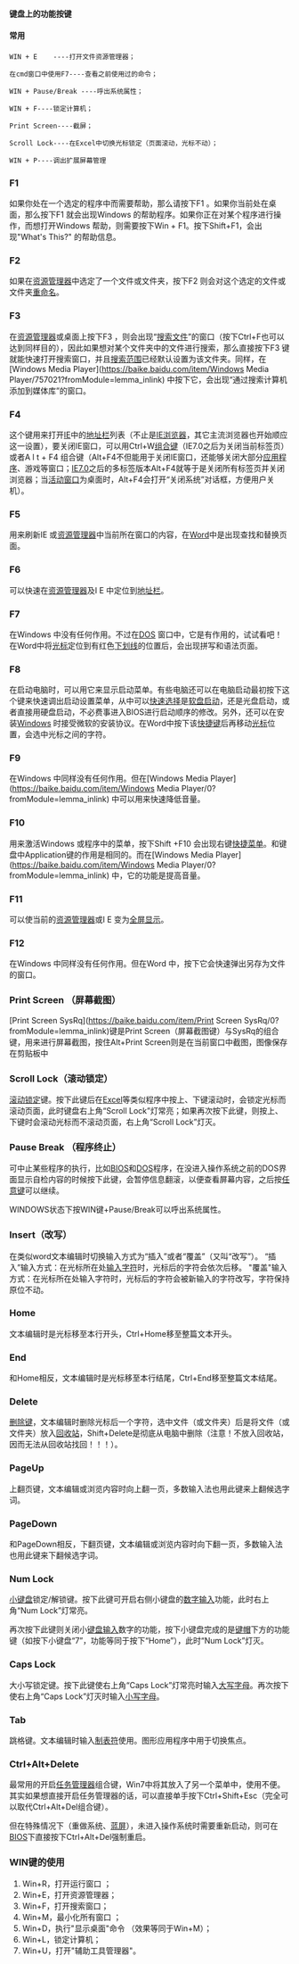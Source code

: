 #### 键盘上的功能按键



#### 常用

```
WIN + E    ----打开文件资源管理器；

在cmd窗口中使用F7----查看之前使用过的命令；

WIN + Pause/Break ----呼出系统属性；

WIN + F----锁定计算机；

Print Screen----截屏；

Scroll Lock----在Excel中切换光标锁定（页面滚动，光标不动）；

WIN + P----调出扩展屏幕管理
```



### F1

如果你处在一个选定的程序中而需要帮助，那么请按下F1 。如果你当前处在桌面，那么按下F1 就会出现Windows 的帮助程序。如果你正在对某个程序进行操作，而想打开Windows  帮助，则需要按下Win + F1。按下Shift+F1，会出现"What's This?" 的帮助信息。

### F2

如果在[资源管理器](https://baike.baidu.com/item/资源管理器/1951545?fromModule=lemma_inlink)中选定了一个文件或文件夹，按下F2 则会对这个选定的文件或文件夹[重命名](https://baike.baidu.com/item/重命名/7952534?fromModule=lemma_inlink)。

### F3

在[资源管理器](https://baike.baidu.com/item/资源管理器/0?fromModule=lemma_inlink)或桌面上按下F3 ，则会出现“[搜索文件](https://baike.baidu.com/item/搜索文件/7322778?fromModule=lemma_inlink)”的窗口（按下Ctrl+F也可以达到同样目的），因此如果想对某个文件夹中的文件进行搜索，那么直接按下F3 键就能快速打开搜索窗口，并且[搜索范围](https://baike.baidu.com/item/搜索范围/56264449?fromModule=lemma_inlink)已经默认设置为该文件夹。同样，在[Windows Media Player](https://baike.baidu.com/item/Windows Media Player/757021?fromModule=lemma_inlink) 中按下它，会出现“通过搜索计算机添加到媒体库”的窗口。

### F4

这个键用来打开[IE](https://baike.baidu.com/item/IE/69103?fromModule=lemma_inlink)中的[地址栏](https://baike.baidu.com/item/地址栏/9637129?fromModule=lemma_inlink)列表（不止是[IE浏览器](https://baike.baidu.com/item/IE浏览器/9505586?fromModule=lemma_inlink)，其它主流浏览器也开始顺应这一设置），要关闭IE窗口，可以用Ctrl+W[组合键](https://baike.baidu.com/item/组合键/7370955?fromModule=lemma_inlink)（IE7.0之后为关闭当前标签页）或者A l t + F4 组合键（Alt+F4不但能用于关闭IE窗口，还能够关闭大部分[应用程序](https://baike.baidu.com/item/应用程序/5985445?fromModule=lemma_inlink)、游戏等窗口；[IE7.0](https://baike.baidu.com/item/IE7.0/7552962?fromModule=lemma_inlink)之后的多标签版本Alt+F4就等于是关闭所有标签页并关闭浏览器；当[活动窗口](https://baike.baidu.com/item/活动窗口/7595526?fromModule=lemma_inlink)为桌面时，Alt+F4会打开“关闭系统”对话框，方便用户关机）。

### F5

用来刷新IE 或[资源管理器](https://baike.baidu.com/item/资源管理器/0?fromModule=lemma_inlink)中当前所在窗口的内容，在[Word](https://baike.baidu.com/item/Word/73117?fromModule=lemma_inlink)中是出现查找和替换页面。

### F6

可以快速在[资源管理器](https://baike.baidu.com/item/资源管理器/0?fromModule=lemma_inlink)及I E 中定位到[地址栏](https://baike.baidu.com/item/地址栏/0?fromModule=lemma_inlink)。

### F7

在Windows 中没有任何作用。不过在[DOS](https://baike.baidu.com/item/DOS/32025?fromModule=lemma_inlink) 窗口中，它是有作用的，试试看吧！在Word中将[光标](https://baike.baidu.com/item/光标/4277488?fromModule=lemma_inlink)定位到有红色[下划线](https://baike.baidu.com/item/下划线/9768709?fromModule=lemma_inlink)的位置后，会出现拼写和语法页面。

### F8

在启动电脑时，可以用它来显示启动菜单。有些电脑还可以在电脑启动最初按下这个键来快速调出启动设置菜单，从中可以[快速选择](https://baike.baidu.com/item/快速选择/5432789?fromModule=lemma_inlink)是[软盘启动](https://baike.baidu.com/item/软盘启动/20925257?fromModule=lemma_inlink)，还是光盘启动，或者直接用硬盘启动，不必费事进入BIOS进行启动顺序的修改。另外，还可以在安装[Windows](https://baike.baidu.com/item/Windows/0?fromModule=lemma_inlink) 时接受微软的安装协议。在Word中按下该[快捷键](https://baike.baidu.com/item/快捷键/1875219?fromModule=lemma_inlink)后再移动[光标](https://baike.baidu.com/item/光标/0?fromModule=lemma_inlink)位置，会选中光标之间的字符。

### F9

在Windows 中同样没有任何作用。但在[Windows Media Player](https://baike.baidu.com/item/Windows Media Player/0?fromModule=lemma_inlink) 中可以用来快速降低音量。

### F10

用来激活Windows 或程序中的菜单，按下Shift +F10 会出现右键[快捷菜单](https://baike.baidu.com/item/快捷菜单/7432139?fromModule=lemma_inlink)。和键盘中Application键的作用是相同的。而在[Windows Media Player](https://baike.baidu.com/item/Windows Media Player/0?fromModule=lemma_inlink) 中，它的功能是提高音量。

### F11

可以使当前的[资源管理器](https://baike.baidu.com/item/资源管理器/0?fromModule=lemma_inlink)或I E 变为[全屏显示](https://baike.baidu.com/item/全屏显示/9361847?fromModule=lemma_inlink)。

### F12

在Windows 中同样没有任何作用。但在Word 中，按下它会快速弹出另存为文件的窗口。



### Print Screen （屏幕截图）

[Print Screen SysRq](https://baike.baidu.com/item/Print Screen SysRq/0?fromModule=lemma_inlink)键是Print Screen（屏幕截图键）与SysRq的组合键，用来进行屏幕截图，按住Alt+Print Screen则是在当前窗口中截图，图像保存在剪贴板中



### Scroll Lock（滚动锁定）

[滚动锁定](https://baike.baidu.com/item/滚动锁定/22785560?fromModule=lemma_inlink)键。按下此键后在[Excel](https://baike.baidu.com/item/Excel/9564?fromModule=lemma_inlink)等类似程序中按上、下键滚动时，会锁定光标而滚动页面，此时键盘右上角“Scroll Lock”灯常亮；如果再次按下此键，则按上、下键时会滚动光标而不滚动页面，右上角“Scroll Lock”灯灭。



### Pause Break （程序终止）

可中止某些程序的执行，比如[BIOS](https://baike.baidu.com/item/BIOS/0?fromModule=lemma_inlink)和[DOS](https://baike.baidu.com/item/DOS/32025?fromModule=lemma_inlink)程序，在没进入操作系统之前的DOS界面显示自检内容的时候按下此键，会暂停信息翻滚，以便查看屏幕内容，之后按[任意键](https://baike.baidu.com/item/任意键/1853248?fromModule=lemma_inlink)可以继续。

WINDOWS状态下按WIN键+Pause/Break可以呼出系统属性。



### Insert（改写）

在类似word文本编辑时切换输入方式为“插入”或者“覆盖”（又叫“改写”）。
“插入”输入方式：在光标所在处[输入字符](https://baike.baidu.com/item/输入字符/56120622?fromModule=lemma_inlink)时，光标后的字符会依次后移。
"覆盖"输入方式：在光标所在处输入字符时，光标后的字符会被新输入的字符改写，字符保持原位不动。



### Home

文本编辑时是光标移至本行开头，Ctrl+Home移至整篇文本开头。



### End

和Home相反，文本编辑时是光标移至本行结尾，Ctrl+End移至整篇文本结尾。

### Delete

[删除键](https://baike.baidu.com/item/删除键/9946185?fromModule=lemma_inlink)，文本编辑时删除光标后一个字符，选中文件（或文件夹）后是将文件（或文件夹）放入[回收站](https://baike.baidu.com/item/回收站/701018?fromModule=lemma_inlink)，Shift+Delete是彻底从电脑中删除（注意！不放入回收站，因而无法从回收站找回！！！）。

### PageUp

上翻页键，文本编辑或浏览内容时向上翻一页，多数输入法也用此键来上翻候选字词。

### PageDown

和PageDown相反，下翻页键，文本编辑或浏览内容时向下翻一页，多数输入法也用此键来下翻候选字词。

### Num Lock

[小键盘](https://baike.baidu.com/item/小键盘/1587087?fromModule=lemma_inlink)锁定/解锁键。按下此键可开启右侧小键盘的[数字输入](https://baike.baidu.com/item/数字输入/56277816?fromModule=lemma_inlink)功能，此时右上角“Num Lock”灯常亮。

再次按下此键则关闭小[键盘输入](https://baike.baidu.com/item/键盘输入/56171534?fromModule=lemma_inlink)数字的功能，按下小键盘完成的是[键帽](https://baike.baidu.com/item/键帽/56171315?fromModule=lemma_inlink)下方的功能键（如按下小键盘“7”，功能等同于按下“Home”），此时“Num Lock”灯灭。

### Caps Lock

大小写锁定键。按下此键使右上角“Caps Lock”灯常亮时输入[大写字母](https://baike.baidu.com/item/大写字母/4666274?fromModule=lemma_inlink)。再次按下使右上角“Caps Lock”灯灭时输入[小写字母](https://baike.baidu.com/item/小写字母/4666069?fromModule=lemma_inlink)。

### Tab

跳格键。文本编辑时输入[制表符](https://baike.baidu.com/item/制表符/7337607?fromModule=lemma_inlink)使用。图形应用程序中用于切换焦点。

### Ctrl+Alt+Delete

最常用的开启[任务管理器](https://baike.baidu.com/item/任务管理器/138465?fromModule=lemma_inlink)组合键，Win7中将其放入了另一个菜单中，使用不便。其实如果想直接开启任务管理器的话，可以直接单手按下Ctrl+Shift+Esc（完全可以取代Ctrl+Alt+Del组合键）。

但在特殊情况下（重做系统、[蓝屏](https://baike.baidu.com/item/蓝屏/402002?fromModule=lemma_inlink)），未进入操作系统时需要重新启动，则可在[BIOS](https://baike.baidu.com/item/BIOS/0?fromModule=lemma_inlink)下直接按下Ctrl+Alt+Del强制重启。



### WIN键的使用

1. Win+R，打开运行窗口 ；
2. Win+E，打开资源管理器；
3. Win+F，打开搜索窗口；
4. Win+M，最小化所有窗口 ；
5. Win+D，执行"显示桌面"命令 （效果等同于Win+M）；
6. Win+L，锁定计算机；
7. Win+U，打开"辅助工具管理器"。






